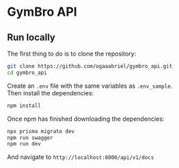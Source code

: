 # GymBro API

## Run locally

The first thing to do is to clone the repository:

```sh
git clone https://github.com/ogaaabriel/gymbro_api.git
cd gymbro_api
```

Create an `.env` file with the same variables as `.env_sample`.  
Then install the dependencies:

```sh
npm install
```

Once npm has finished downloading the dependencies:

```sh
npx prisma migrate dev
npm run swagger
npm run dev
```

And navigate to `http://localhost:8000/api/v1/docs`